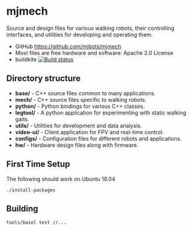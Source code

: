 mjmech
======

Source and design files for various walking robots, their controlling
interfaces, and utilities for developing and operating them.

* GitHub https://github.com/mjbots/mjmech
* Most files are free hardware and software: Apache 2.0 License
* buildkite [![Build status](https://badge.buildkite.com/0689c3a0d219ec219be55d6a233ecba2a01c8bb165c1a49a68.svg?branch=master)](https://buildkite.com/mjbots/mjmech)

Directory structure
-------------------

* **base/** - C++ source files common to many applications.
* **mech/** - C++ source files specific to walking robots.
* **python/** - Python bindings for various C++ classes.
* **legtool/** - A python application for experimenting with static
  walking gaits.
* **utils/** - Utilities for development and data analysis.
* **video-ui/** - Client application for FPV and real-time control.
* **configs/** - Configuration files for different robots and applications.
* **hw/** - Hardware design files along with firmware.


First Time Setup
----------------

The following should work on Ubuntu 18.04

```
./install-packages
```

Building
--------

```
tools/bazel test //...
```
